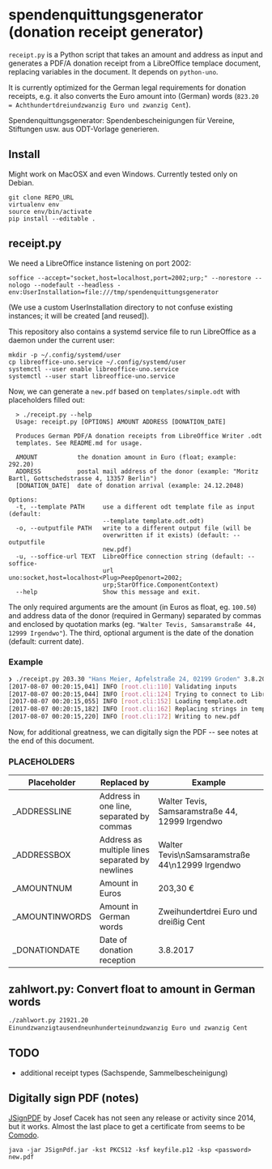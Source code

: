 # spendenquittungsgenerator (donation receipt generator)

`receipt.py` is a Python script that takes an amount and address as input and generates a PDF/A donation receipt from a LibreOffice templace document, replacing variables in the document. It depends on ``python-uno``.

It is currently optimized for the German legal requirements for donation receipts, e.g. it also converts the Euro amount into (German) words (`823.20 = Achthundertdreiundzwanzig Euro und zwanzig Cent`).

Spendenquittungsgenerator: Spendenbescheinigungen für Vereine, Stiftungen usw. aus ODT-Vorlage generieren.

## Install

Might work on MacOSX and even Windows. Currently tested only on Debian.

    git clone REPO_URL
    virtualenv env
    source env/bin/activate
    pip install --editable .

## receipt.py

We need a LibreOffice instance listening on port 2002:

    soffice --accept="socket,host=localhost,port=2002;urp;" --norestore --nologo --nodefault --headless -env:UserInstallation=file:///tmp/spendenquittungsgenerator

(We use a custom UserInstallation directory to not confuse existing instances; it will be created [and reused]).

This repository also contains a systemd service file to run LibreOffice as a daemon under the current user:

    mkdir -p ~/.config/systemd/user
    cp libreoffice-uno.service ~/.config/systemd/user
    systemctl --user enable libreoffice-uno.service
    systemctl --user start libreoffice-uno.service

Now, we can generate a `new.pdf` based on `templates/simple.odt` with placeholders filled out:

```
  > ./receipt.py --help
  Usage: receipt.py [OPTIONS] AMOUNT ADDRESS [DONATION_DATE]

  Produces German PDF/A donation receipts from LibreOffice Writer .odt
  templates. See README.md for usage.

  AMOUNT           the donation amount in Euro (float; example: 292.20)
  ADDRESS          postal mail address of the donor (example: "Moritz Bartl, Gottschedstrasse 4, 13357 Berlin")
  [DONATION_DATE]  date of donation arrival (example: 24.12.2048)

Options:
  -t, --template PATH     use a different odt template file as input (default:
                          --template template.odt.odt)
  -o, --outputfile PATH   write to a different output file (will be
                          overwritten if it exists) (default: --outputfile
                          new.pdf)
  -u, --soffice-url TEXT  LibreOffice connection string (default: --soffice-
                          url uno:socket,host=localhost<Plug>PeepOpenort=2002;
                          urp;StarOffice.ComponentContext)
  --help                  Show this message and exit.

```

The only required arguments are the amount (in Euros as float, eg. `100.50`) and address data of the donor (required in Germany) separated by commas and enclosed by quotation marks (eg. `"Walter Tevis, Samsaramstraße 44, 12999 Irgendwo"`). The third, optional argument is the date of the donation (default: current date).

### Example

```bash
❯ ./receipt.py 203.30 "Hans Meier, Apfelstraße 24, 02199 Groden" 3.8.2017          
[2017-08-07 00:20:15,041] INFO [root.cli:110] Validating inputs
[2017-08-07 00:20:15,044] INFO [root.cli:124] Trying to connect to Libreoffice at uno:socket,host=localhost,port=2002;urp;StarOffice.ComponentContext
[2017-08-07 00:20:15,055] INFO [root.cli:152] Loading template.odt
[2017-08-07 00:20:15,182] INFO [root.cli:162] Replacing strings in template.odt
[2017-08-07 00:20:15,220] INFO [root.cli:172] Writing to new.pdf
```

Now, for additional greatness, we can digitally sign the PDF -- see notes at the end of this document.

### PLACEHOLDERS

Placeholder | Replaced by | Example
--- | --- | ---
_ADDRESSLINE | Address in one line, separated by commas | Walter Tevis, Samsaramstraße 44, 12999 Irgendwo
_ADDRESSBOX | Address as multiple lines separated by newlines | Walter Tevis\nSamsaramstraße 44\n12999 Irgendwo
_AMOUNTNUM | Amount in Euros | 203,30 €
_AMOUNTINWORDS | Amount in German words | Zweihundertdrei Euro und dreißig Cent
_DONATIONDATE | Date of donation reception | 3.8.2017

## zahlwort.py: Convert float to amount in German words

```bash
./zahlwort.py 21921.20                                                         
Einundzwanzigtausendneunhunderteinundzwanzig Euro und zwanzig Cent
```

## TODO

* additional receipt types (Sachspende, Sammelbescheinigung)

## Digitally sign PDF (notes)

[JSignPDF](http://jsignpdf.sourceforge.net/) by Josef Cacek has not seen any release or activity since 2014, but it works. Almost the last place to get a certificate from seems to be [Comodo](https://www.comodo.com/home/email-security/free-email-certificate.php).

    java -jar JSignPdf.jar -kst PKCS12 -ksf keyfile.p12 -ksp <password> new.pdf
